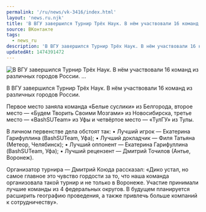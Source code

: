 ```yaml
---
permalink: '/ru/news/vk-3416/index.html'
layout: 'news.ru.njk'
title: 'В ВГУ завершился Турнир Трёх Наук. В нём участвовали 16 команд из различных городов России. '
source: ВКонтакте
tags:
  - news_ru
description: 'В ВГУ завершился Турнир Трёх Наук. В нём участвовали 16 команд из различных городов России. …'
updatedAt: 1474391472
---
```

![В ВГУ завершился Турнир Трёх Наук. В нём участвовали 16 команд из различных городов России. …](https://sun9-38.userapi.com/impf/c638130/v638130195/98/7n8K-ZFknA8.jpg?size=1280x848&quality=96&sign=f774a7075dc9185343d261a7a708ae1c&c_uniq_tag=5TZk2NAVVtCyPk-KDnRJzjyvLnyQZ17D81WOnHwhrHk&type=album)

В ВГУ завершился Турнир Трёх Наук. В нём участвовали 16 команд из различных городов России.

Первое место заняла команда «Белые суслики» из Белгорода, второе место — «Будем Творить Своими Мозгами» из Новосибирска, третье место — «BashSUTeam» из Уфы и четвёртое место — «ТулГУ» из Тулы.

В личном первенстве дела обстоят так:
• Лучший игрок — Екатерина Гарифуллина (BashSUTeam, Уфа);
• Лучший докладчик — Филя Татьяна (Метеор, Челябинск);
• Лучший оппонент — Екатерина Гарифуллина (BashSUTeam, Уфа);
• Лучший рецензент — Дмитрий Точилов (Антье, Воронеж).

Организатор турнира — Дмитрий Коюда рассказал: «Дико устал, но самое главное это чувство гордости за то, что наша команда организовала такой турнир и не только в Воронеже. Участие принимали лучшие команды из 4 федеральных округов. В будущем планируется расширить географию проведения, а также привлечь больше компаний к сотрудничеству».
